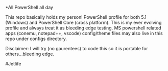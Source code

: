 *All PowerShell all day

This repo basically holds my personl PowerShell profile for both 5.1 (Windows) and PowerShell Core (cross platform). This is my ever evolving profile and always treat it as bleeding edge testing. MS powershell related apps (conemu, notepad++, vscode) config/theme files may also live in this repo under configs directory.

Disclaimer: I will try (no gaurentees) to code this so it is portable for others...bleeding edge.

#Jetlife
